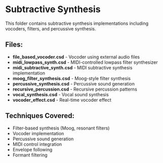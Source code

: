# Subtractive Synthesis

This folder contains subtractive synthesis implementations including vocoders, filters, and percussive synthesis.

## Files:
- **file_based_vocoder.csd** - Vocoder using external audio files
- **midi_lowpass_synth.csd** - MIDI-controlled lowpass filter synthesizer
- **midi_subtractive_synth.csd** - MIDI subtractive synthesis implementation
- **moog_filter_synthesis.csd** - Moog-style filter synthesis
- **percussive_synthesis.csd** - Percussive sound generation
- **recursive_percussion.csd** - Recursive percussion patterns
- **vocal_synthesis.csd** - Vocal sound synthesis
- **vocoder_effect.csd** - Real-time vocoder effect

## Techniques Covered:
- Filter-based synthesis (Moog, resonant filters)
- Vocoder implementation
- Percussive sound generation
- MIDI control integration
- Envelope following
- Formant filtering
